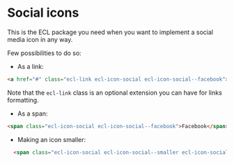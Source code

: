 # Social icons

This is the ECL package you need when you want to implement a social media icon
in any way.

Few possibilities to do so:

* As a link:

```html
<a href="#" class="ecl-link ecl-icon-social ecl-icon-social--facebook">Facebook</a>
```

Note that the `ecl-link` class is an optional extension you can have for links
formatting.

* As a span:

```html
<span class="ecl-icon-social ecl-icon-social--facebook">Facebook</span>
```

* Making an icon smaller:

```html
  <span class="ecl-icon-social ecl-icon-social--smaller ecl-icon-social--facebook">Facebook</span>
```
